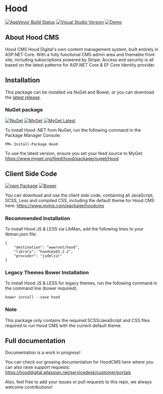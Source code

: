# Hood

[![AppVeyor Build Status](https://ci.appveyor.com/api/projects/status/7j755tgusxqrw6nl/branch/master?svg=true)](https://ci.appveyor.com/project/hooddigital/hood/branch/master)
[![Visual Studio Version](https://img.shields.io/badge/Visual%20Studio-2019-magenta.svg?colorB=770ca3)](https://www.visualstudio.com/)
[![Demo](https://img.shields.io/badge/dynamic/json.svg?label=Demo&url=http%3A%2F%2Fcms.hooddigital.com%2Fhood%2Fversion&query=%24.version&colorB=%23eab92d&prefix=v)](http://cms.hooddigital.com/)

## About Hood CMS

Hood CMS Hood Digital's own content management system, built entirely in ASP.NET Core. With a fully functional CMS admin area and themable front site, including subscriptions powered by Stripe. 
Access and security is all based on the latest patterns for ASP.NET Core & EF Core Identity provider.

## Installation

This package can be installed via NuGet and Bower, or you can download the [latest release](https://github.com/HoodDigital/Hood/releases).

### NuGet package
[![NuGet](https://img.shields.io/nuget/v/Hood.svg?label=NuGet)](https://www.nuget.org/packages/Hood/)
[![MyGet](https://img.shields.io/myget/hood/v/hood.svg?label=MyGet&colorB=008000)](https://www.myget.org/feed/hood/package/nuget/Hood)
[![MyGet Latest](https://img.shields.io/myget/hood/vpre/hood.svg?label=MyGet%20Latest&colorB=97ca00)](https://www.myget.org/feed/hood/package/nuget/Hood)

To install Hood .NET from NuGet, run the following command in the Package Manager Console:
```
PM> Install-Package Hood
```
To use the latest version, ensure you set your feed source to MyGet: https://www.myget.org/feed/hood/package/nuget/Hood

## Client Side Code

[![npm Package](https://img.shields.io/npm/v/hoodcms)](https://www.npmjs.com/package/hoodcms)
[![Bower](https://img.shields.io/myget/hood/vpre/hood.svg?label=Bower&colorB=ffcc2f)](https://bower.io/search/?q=hood)

You can download and use the client side code, containing all JavaScript, SCSS, Less and compiled CSS, including the default theme for Hood CMS here: 
https://www.npmjs.com/package/hoodcms

### Recommended Installation 
To install Hood JS & LESS via LibMan, add the following lines to your libman.json file:
```
{
    "destination": "wwwroot/hood",
    "library": "hoodcms@3.2.2",
    "provider": "jsdelivr"
}
```

### Legacy Themes Bower Installation 
To install Hood JS & LESS for legacy themes, run the following command in the command line (bower required):
```
bower install --save hood
```
### Note
This package only contains the required SCSS/JavaScript and CSS files required to run Hood CMS with the current default theme. 


## Full documentation

Documentation is a work in progress!

You can check our growing documentation for HoodCMS here where you can also raise support requests: 
https://hooddigital.atlassian.net/servicedesk/customer/portals

Also, feel free to add your issues or pull requests to this repo, we always welcome contributions!